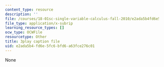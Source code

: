 ```yaml
---
content_type: resource
description: ''
file: /courses/18-01sc-single-variable-calculus-fall-2010/e2ada5b4fd6e5fc6bfd6a63fce276c01_PNTnmH6jsRI.vtt
file_type: application/x-subrip
learning_resource_types: []
ocw_type: OCWFile
resourcetype: Other
title: 3play caption file
uid: e2ada5b4-fd6e-5fc6-bfd6-a63fce276c01
---
```

None

